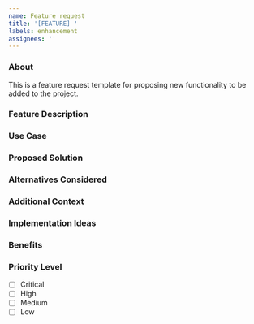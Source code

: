 ```yaml
---
name: Feature request
title: '[FEATURE] '
labels: enhancement
assignees: ''
---
```


### About
This is a feature request template for proposing new functionality to be added to the project.

### Feature Description
<!-- A clear and concise description of the feature you'd like to see implemented -->

### Use Case
<!-- Describe the use case(s) for this feature -->

### Proposed Solution
<!-- Describe the solution you'd like to see -->

### Alternatives Considered
<!-- Describe any alternative solutions or features you've considered -->

### Additional Context
<!-- Add any other context or screenshots about the feature request here -->

### Implementation Ideas
<!-- If you have any specific ideas about how to implement this feature -->

### Benefits
<!-- What are the benefits of implementing this feature? -->

### Priority Level
<!-- How important/urgent is this feature? -->
- [ ] Critical
- [ ] High
- [ ] Medium
- [ ] Low